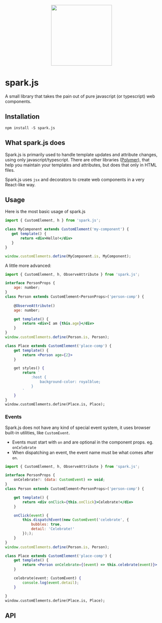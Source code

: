 [logo]: https://cdn.rawgit.com/spark-js/spark/master/docs/spark_logo.svg
<p align="center">
<img src="https://cdn.rawgit.com/spark-js/spark/master/docs/spark_logo.svg" height=200 />
</p>

spark.js
=====

A small library that takes the pain out of pure javascript (or typescript) web components.

## Installation
`
npm install -S spark.js
`
## What spark.js does
Spark.js is primarily used to handle template updates and attribute changes, using only javascript/typescript. There are other libraries ([Polymer](https://www.polymer-project.org)), that help you maintain your templates and attributes, but does that only in HTML files. 
<!-- Personally this feels weird and combersome to include Polymer components into an existing web application (Angular or React).  -->

 Spark.js uses `jsx` and decorators to create web components in a very React-like way.

 ## Usage
 Here is the most basic usage of spark.js
 ```jsx
import { CustomElement, h } from 'spark.js';

class MyComponent extends CustomElement('my-component') {
    get template() {
        return <div>Hello!</div>
    }
}

window.customElements.define(MyComponent.is, MyComponent);
 ```

A little more advanced:
```jsx
import { CustomElement, h, ObserveAttribute } from 'spark.js';

interface PersonProps {
    age: number;
}
class Person extends CustomElement<PersonProps>('person-comp') {
    
    @ObserveAttribute()
    age: number;

    get template() {
        return <div>I am {this.age}</div>
    }
}
window.customElements.define(Person.is, Person);

class Place extends CustomElement('place-comp') {
    get template() {
        return <Person age={2}>
    }

    get styles() {
        return `
            :host {
                background-color: royalblue;
            }
        `
    }
}
window.customElements.define(Place.is, Place);

```

### Events
Spark.js does not have any kind of special event system, it uses browser built-in utilities, like `CustomEvent`.

* Events must start with `on` and are optional in the component props. eg. `onCelebrate`
* When dispatching an event, the event name must be what comes after `on`.
```jsx
import { CustomElement, h, ObserveAttribute } from 'spark.js';

interface PersonProps {
    onCelebrate?: (data: CustomEvent) => void;
}
class Person extends CustomElement<PersonProps>('person-comp') {

    get template() {
        return <div onClick={this.onClick}>Celebrate!</div>
    }

    onClick(event) {
        this.dispatchEvent(new CustomEvent('celebrate', {
            bubbles: true,
            detail: 'Celebrate!'
        }););
    }
}
window.customElements.define(Person.is, Person);

class Place extends CustomElement('place-comp') {
    get template() {
        return <Person onCelebrate={(event) => this.celebrate(event)}>
    }

    celebrate(event: CustomEvent) {
        console.log(event.detail);
    }

}
window.customElements.define(Place.is, Place);
```

## API


